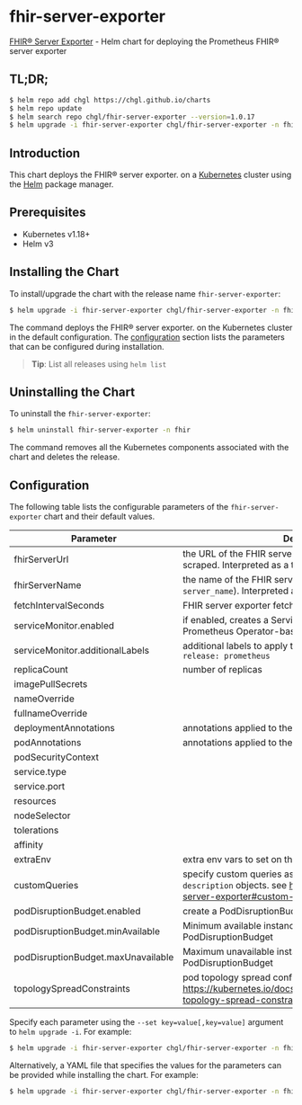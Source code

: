 # fhir-server-exporter

[FHIR® Server Exporter](https://github.com/chgl/fhir-server-exporter) - Helm chart for deploying the Prometheus FHIR® server exporter

## TL;DR;

```bash
$ helm repo add chgl https://chgl.github.io/charts
$ helm repo update
$ helm search repo chgl/fhir-server-exporter --version=1.0.17
$ helm upgrade -i fhir-server-exporter chgl/fhir-server-exporter -n fhir --create-namespace --version=1.0.17
```

## Introduction

This chart deploys the FHIR® server exporter. on a [Kubernetes](http://kubernetes.io) cluster using the [Helm](https://helm.sh) package manager.

## Prerequisites

- Kubernetes v1.18+
- Helm v3

## Installing the Chart

To install/upgrade the chart with the release name `fhir-server-exporter`:

```bash
$ helm upgrade -i fhir-server-exporter chgl/fhir-server-exporter -n fhir --create-namespace --version=1.0.17
```

The command deploys the FHIR® server exporter. on the Kubernetes cluster in the default configuration. The [configuration](#configuration) section lists the parameters that can be configured during installation.

> **Tip**: List all releases using `helm list`

## Uninstalling the Chart

To uninstall the `fhir-server-exporter`:

```bash
$ helm uninstall fhir-server-exporter -n fhir
```

The command removes all the Kubernetes components associated with the chart and deletes the release.

## Configuration

The following table lists the configurable parameters of the `fhir-server-exporter` chart and their default values.

| Parameter                          | Description                                                                                                                                                   | Default                |
| ---------------------------------- | ------------------------------------------------------------------------------------------------------------------------------------------------------------- | ---------------------- |
| fhirServerUrl                      | the URL of the FHIR server whose metrics should be scraped. Interpreted as a template.                                                                        | <code>""</code>        |
| fhirServerName                     | the name of the FHIR server (included in the metrics as `server_name`). Interpreted as a template.                                                            | <code>""</code>        |
| fetchIntervalSeconds               | FHIR server exporter fetch interval in seconds                                                                                                                | <code>300</code>       |
| serviceMonitor.enabled             | if enabled, creates a ServiceMonitor instance for Prometheus Operator-based monitoring                                                                        | <code>false</code>     |
| serviceMonitor.additionalLabels    | additional labels to apply to the ServiceMonitor object, e.g. `release: prometheus`                                                                           | <code>{}</code>        |
| replicaCount                       | number of replicas                                                                                                                                            | <code>1</code>         |
| imagePullSecrets                   |                                                                                                                                                               | <code>[]</code>        |
| nameOverride                       |                                                                                                                                                               | <code>""</code>        |
| fullnameOverride                   |                                                                                                                                                               | <code>""</code>        |
| deploymentAnnotations              | annotations applied to the server deployment                                                                                                                  | <code>{}</code>        |
| podAnnotations                     | annotations applied to the server pod                                                                                                                         | <code>{}</code>        |
| podSecurityContext                 |                                                                                                                                                               | <code>{}</code>        |
| service.type                       |                                                                                                                                                               | <code>ClusterIP</code> |
| service.port                       |                                                                                                                                                               | <code>8080</code>      |
| resources                          |                                                                                                                                                               | <code>{}</code>        |
| nodeSelector                       |                                                                                                                                                               | <code>{}</code>        |
| tolerations                        |                                                                                                                                                               | <code>[]</code>        |
| affinity                           |                                                                                                                                                               | <code>{}</code>        |
| extraEnv                           | extra env vars to set on the fhir-server-exporter container                                                                                                   | <code>[]</code>        |
| customQueries                      | specify custom queries as a list of `name`, `query` and `description` objects. see <https://github.com/chgl/fhir-server-exporter#custom-queries> for details. | <code>[]</code>        |
| podDisruptionBudget.enabled        | create a PodDisruptionBudget resource for the pods                                                                                                            | <code>false</code>     |
| podDisruptionBudget.minAvailable   | Minimum available instances; ignored if there is no PodDisruptionBudget                                                                                       | <code>1</code>         |
| podDisruptionBudget.maxUnavailable | Maximum unavailable instances; ignored if there is no PodDisruptionBudget                                                                                     | <code>""</code>        |
| topologySpreadConstraints          | pod topology spread configuration see: <https://kubernetes.io/docs/concepts/workloads/pods/pod-topology-spread-constraints/#api>                              | <code>[]</code>        |

Specify each parameter using the `--set key=value[,key=value]` argument to `helm upgrade -i`. For example:

```bash
$ helm upgrade -i fhir-server-exporter chgl/fhir-server-exporter -n fhir --create-namespace --version=1.0.17 --set fetchIntervalSeconds=300
```

Alternatively, a YAML file that specifies the values for the parameters can be provided while
installing the chart. For example:

```bash
$ helm upgrade -i fhir-server-exporter chgl/fhir-server-exporter -n fhir --create-namespace --version=1.0.17 --values values.yaml
```
